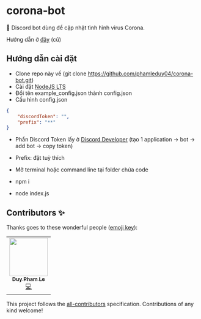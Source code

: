 # corona-bot
🤖 Discord bot dùng để cập nhật tình hình virus Corona.

Hướng dẫn ở [đây](https://anlink.top/v/84z2z2y203/) (cũ)


## Hướng dẫn cài đặt
- Clone repo này về (git clone https://github.com/phamleduy04/corona-bot.git)
- Cài đặt [NodeJS LTS](https://nodejs.org/en/)
- Đổi tên example_config.json thành config.json
- Cấu hình config.json

```json
{ 
    "discordToken": "",
    "prefix": "**"
}
```

- Phần Discord Token lấy ở [Discord Developer](https://discord.com/developers/applications) (tạo 1 application -> bot -> add bot -> copy token)

- Prefix: đặt tuỳ thích
- Mở terminal hoặc command line tại folder chứa code
- npm i
- node index.js
## Contributors ✨

Thanks goes to these wonderful people ([emoji key](https://allcontributors.org/docs/en/emoji-key)):

<!-- ALL-CONTRIBUTORS-LIST:START - Do not remove or modify this section -->
<!-- prettier-ignore-start -->
<!-- markdownlint-disable -->
<table>
  <tr>
    <td align="center"><a href="https://github.com/phamleduy04"><img src="https://avatars2.githubusercontent.com/u/32657584?v=4?s=100" width="100px;" alt=""/><br /><sub><b>Duy Pham Le</b></sub></a><br /><a href="https://github.com/@phamleduy04/corona-bot/commits?author=phamleduy04" title="Code">💻</a></td>
  </tr>
</table>

<!-- markdownlint-restore -->
<!-- prettier-ignore-end -->
<!-- ALL-CONTRIBUTORS-LIST:END -->

This project follows the [all-contributors](https://github.com/all-contributors/all-contributors) specification. Contributions of any kind welcome!